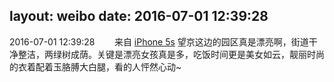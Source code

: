 layout: weibo
date: 2016-07-01 12:39:28
---
2016-07-01 12:39:28  &nbsp;&nbsp;&nbsp;&nbsp;&nbsp;&nbsp; 来自 <a href="sinaweibo://customweibosource" rel="nofollow">iPhone 5s</a>
望京这边的园区真是漂亮啊，街道干净整洁，两绿树成荫。关键是漂亮女孩真是多，吃饭时间更是美女如云，靓丽时尚的衣着配着玉胳膊大白腿，看的人怦然心动~  ​​​
